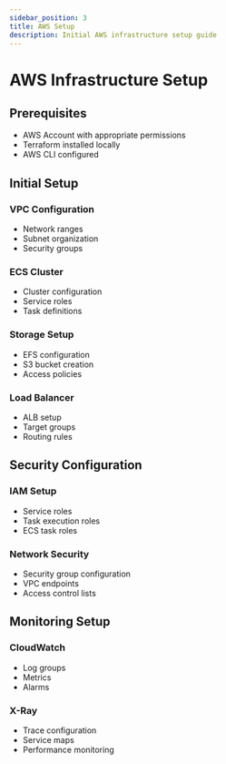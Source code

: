 ```yaml
---
sidebar_position: 3
title: AWS Setup
description: Initial AWS infrastructure setup guide
---
```


# AWS Infrastructure Setup

## Prerequisites

- AWS Account with appropriate permissions
- Terraform installed locally
- AWS CLI configured

## Initial Setup

### VPC Configuration
- Network ranges
- Subnet organization
- Security groups

### ECS Cluster
- Cluster configuration
- Service roles
- Task definitions

### Storage Setup
- EFS configuration
- S3 bucket creation
- Access policies

### Load Balancer
- ALB setup
- Target groups
- Routing rules

## Security Configuration

### IAM Setup
- Service roles
- Task execution roles
- ECS task roles

### Network Security
- Security group configuration
- VPC endpoints
- Access control lists

## Monitoring Setup

### CloudWatch
- Log groups
- Metrics
- Alarms

### X-Ray
- Trace configuration
- Service maps
- Performance monitoring
